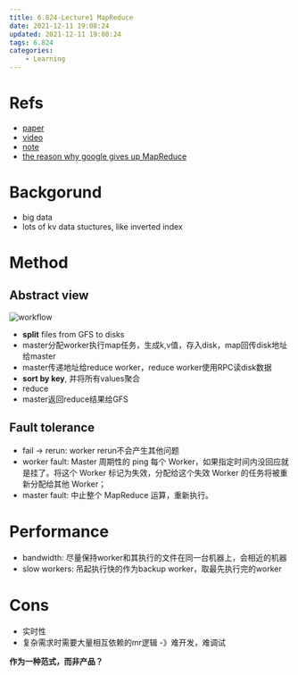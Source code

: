 ```yaml
---
title: 6.824-Lecture1 MapReduce
date: 2021-12-11 19:08:24
updated: 2021-12-11 19:08:24
tags: 6.824
categories: 
    - Learning
---
```


# Refs
- [paper](https://static.googleusercontent.com/media/research.google.com/zh-CN//archive/mapreduce-osdi04.pdf)
- [video](https://www.youtube.com/watch?v=WtZ7pcRSkOA)
- [note](https://mp.weixin.qq.com/s/I0PBo_O8sl18O5cgMvQPYA)
- [the reason why google gives up MapReduce](https://www.the-paper-trail.org/post/2014-06-25-the-elephant-was-a-trojan-horse-on-the-death-of-map-reduce-at-google/)

# Backgorund
- big data
- lots of kv data stuctures, like inverted index

# Method
## Abstract view

![workflow](workflow.png)
 
- **split** files from GFS to disks
- master分配worker执行map任务，生成k,v值，存入disk，map回传disk地址给master
- master传递地址给reduce worker，reduce worker使用RPC读disk数据
- **sort by key**, 并将所有values聚合
- reduce
- master返回reduce结果给GFS

## Fault tolerance
- fail -> rerun: worker rerun不会产生其他问题
- worker fault: Master 周期性的 ping 每个 Worker，如果指定时间内没回应就是挂了。将这个 Worker 标记为失效，分配给这个失效 Worker 的任务将被重新分配给其他 Worker；
- master fault: 中止整个 MapReduce 运算，重新执行。

# Performance
- bandwidth: 尽量保持worker和其执行的文件在同一台机器上，会相近的机器
- slow workers: 吊起执行快的作为backup worker，取最先执行完的worker

# Cons
- 实时性
- 复杂需求时需要大量相互依赖的mr逻辑 -》难开发，难调试


**作为一种范式，而非产品？**
